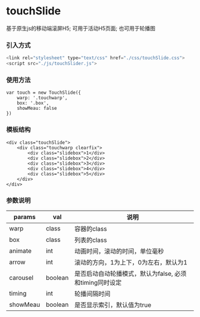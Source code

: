 # touchSlide
基于原生js的移动端滚屏H5; 可用于活动H5页面; 也可用于轮播图

### 引入方式
```javascript
<link rel="stylesheet" type="text/css" href="./css/touchSlide.css">
<script src="./js/touchSlider.js">
```

### 使用方法

```
var touch = new TouchSlide({
	warp: '.touchwarp',
	box: '.box',
	showMeau: false
})
```

### 模板结构
```
<div class="touchSlide">
	<div class="touchwarp clearfix">
		<div class="slidebox">1</div>
		<div class="slidebox">2</div>
		<div class="slidebox">3</div>
		<div class="slidebox">4</div>
		<div class="slidebox">5</div>
	</div>
</div>
```

### 参数说明

| params | val | 说明 |
|------|-------|-------|
| warp | class | 容器的class |
| box  | class | 列表的class |
| animate | int | 动画时间，滚动的时间，单位毫秒 |
| arrow | int | 滚动的方向，1为上下，0为左右，默认为1 |
| carousel | boolean | 是否启动自动轮播模式，默认为false, 必须和timing同时设定 |
| timing | int | 轮播间隔时间 |
| showMeau | boolean | 是否显示索引，默认值为true |
